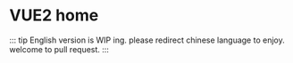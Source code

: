 # VUE2 home

::: tip
English version is WIP ing. please redirect chinese language to enjoy. welcome to pull request.
:::
